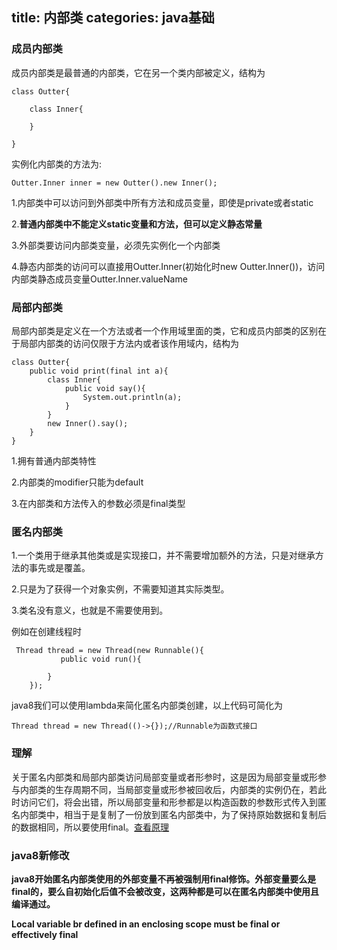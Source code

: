 title: 内部类
categories: java基础
---

### 成员内部类

成员内部类是最普通的内部类，它在另一个类内部被定义，结构为

```
class Outter{

	class Inner{
	
	}

}
```

实例化内部类的方法为:

```
Outter.Inner inner = new Outter().new Inner();
```

1.内部类中可以访问到外部类中所有方法和成员变量，即使是private或者static

2.**普通内部类中不能定义static变量和方法，但可以定义静态常量**

3.外部类要访问内部类变量，必须先实例化一个内部类

4.静态内部类的访问可以直接用Outter.Inner(初始化时new Outter.Inner())，访问内部类静态成员变量Outter.Inner.valueName

### 局部内部类

局部内部类是定义在一个方法或者一个作用域里面的类，它和成员内部类的区别在于局部内部类的访问仅限于方法内或者该作用域内，结构为

```
class Outter{
	public void print(final int a){
		class Inner{
			public void say(){
				System.out.println(a);
			}
		}
		new Inner().say();
	}
}
```

1.拥有普通内部类特性

2.内部类的modifier只能为default

3.在内部类和方法传入的参数必须是final类型

### 匿名内部类

1.一个类用于继承其他类或是实现接口，并不需要增加额外的方法，只是对继承方法的事先或是覆盖。

2.只是为了获得一个对象实例，不需要知道其实际类型。

3.类名没有意义，也就是不需要使用到。

例如在创建线程时

```
 Thread thread = new Thread(new Runnable(){
	       public void run(){
					
		}
	});
```

java8我们可以使用lambda来简化匿名内部类创建，以上代码可简化为

```
Thread thread = new Thread(()->{});//Runnable为函数式接口
```

### 理解

关于匿名内部类和局部内部类访问局部变量或者形参时，这是因为局部变量或形参与内部类的生存周期不同，当局部变量或形参被回收后，内部类的实例仍在，若此时访问它们，将会出错，所以局部变量和形参都是以构造函数的参数形式传入到匿名内部类中，相当于是复制了一份放到匿名内部类中，为了保持原始数据和复制后的数据相同，所以要使用final。[查看原理](http://blog.csdn.net/u014805893/article/details/53310521?locationNum=5&fps=1)

### java8新修改

**java8开始匿名内部类使用的外部变量不再被强制用final修饰。外部变量要么是final的，要么自初始化后值不会被改变，这两种都是可以在匿名内部类中使用且编译通过。**

**Local variable br defined in an enclosing scope must be final or effectively final**